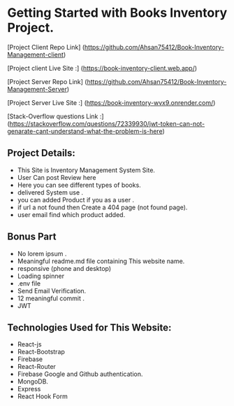 # Getting Started with Books Inventory Project.

[Project Client Repo Link] (https://github.com/Ahsan75412/Book-Inventory-Management-client) 

[Project client Live Site :] (https://book-inventory-client.web.app/)

[Project Server Repo Link] (https://github.com/Ahsan75412/Book-Inventory-Management-Server) 

[Project Server Live Site :] (https://book-inventory-wvx9.onrender.com/)





[Stack-Overflow questions Link :] (https://stackoverflow.com/questions/72339930/jwt-token-can-not-genarate-cant-understand-what-the-problem-is-here)




## Project Details:

* This Site is Inventory Management System Site.
* User Can post Review here
* Here you can see different types of books.
* delivered System use .
* you can added Product if you as a user .
* if url a not found then Create a 404 page (not found page).
* user email find which product added.


## Bonus Part 
* No lorem ipsum .
* Meaningful readme.md file containing This website name.
* responsive (phone and desktop)
* Loading spinner
* .env file 
* Send Email Verification.
* 12 meaningful commit .
* JWT

## Technologies Used for This Website:
 
 * React-js
 * React-Bootstrap 
 * Firebase
 * React-Router
 * Firebase Google and Github authentication.
 * MongoDB.
 * Express
 * React Hook Form